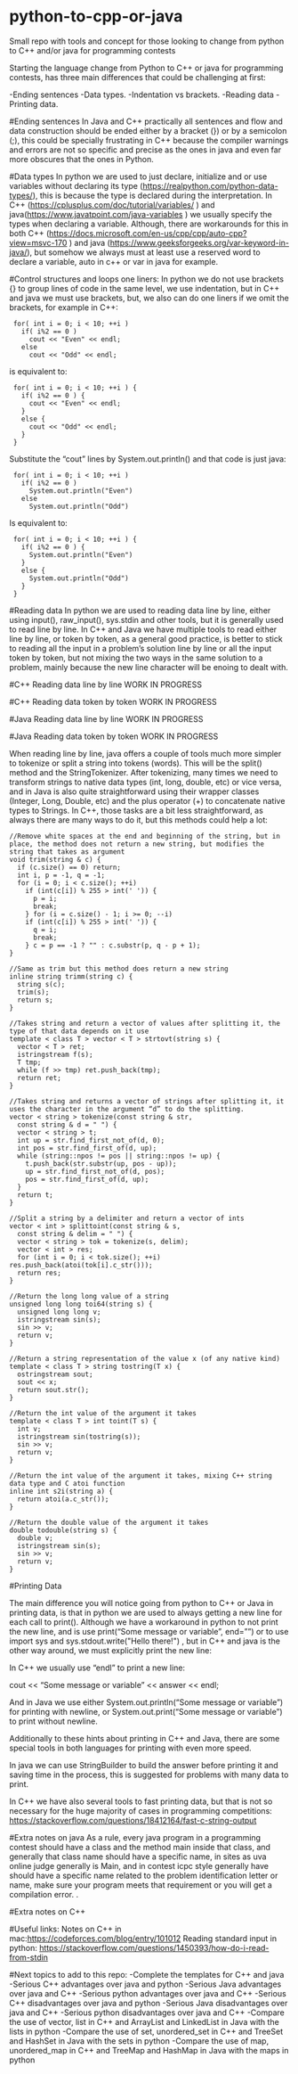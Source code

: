 # python-to-cpp-or-java
Small repo with tools and concept for those looking to change from python to C++ and/or java for programming contests


Starting the language change from Python to C++ or java for programming contests, has three main differences that could be challenging at first: 

-Ending sentences
-Data types.
-Indentation vs brackets.
-Reading data 
-Printing data.

#Ending sentences
In Java and C++ practically all sentences and flow and data construction should be ended either by a bracket (}) or by a semicolon (;), this could be specially frustrating in C++ because the compiler warnings and errors are not so specific and precise as the ones in java and even far more obscures that the ones in Python.

#Data types
In python we are used to just declare, initialize and or use variables without declaring its type (https://realpython.com/python-data-types/), this is because the type is declared during the interpretation. In C++ (https://cplusplus.com/doc/tutorial/variables/ ) and java(https://www.javatpoint.com/java-variables ) we usually specify the types when declaring a variable. Although, there are workarounds for this in both C++ (https://docs.microsoft.com/en-us/cpp/cpp/auto-cpp?view=msvc-170 ) and java (https://www.geeksforgeeks.org/var-keyword-in-java/), but somehow we always must at least use a reserved word to declare a variable, auto in c++ or var in java for example.

#Control structures and loops one liners:
In python we do not use brackets {} to group lines of code in the same level, we use indentation, but in C++ and java we must use brackets, but, we also can do one liners if we omit the brackets, for example in C++:

```
 for( int i = 0; i < 10; ++i )
   if( i%2 == 0 )
     cout << "Even" << endl;
   else
     cout << "Odd" << endl;
```

is equivalent to:

```
 for( int i = 0; i < 10; ++i ) {
   if( i%2 == 0 ) {
     cout << "Even" << endl;
   }
   else {
     cout << "Odd" << endl;
   } 
 }
```

Substitute the “cout” lines by System.out.println() and that code is just java:

```
 for( int i = 0; i < 10; ++i ) 
   if( i%2 == 0 ) 
     System.out.println("Even")
   else
     System.out.println("Odd")
```

Is equivalent to:

```
 for( int i = 0; i < 10; ++i ) {
   if( i%2 == 0 ) {
     System.out.println("Even")
   }
   else {
     System.out.println("Odd")
   } 
 }
```

#Reading data
In python we are used to reading data line by line, either using input(), raw_input(), sys.stdin and other tools, but it is generally used to read line by line. In C++ and Java we have multiple tools to read either line by line, or token by token, as a general good practice, is better to stick to reading all the input in a problem’s solution line by line or all the input token by token, but not mixing the two ways in the same solution to a problem, mainly because the new line character will be enoing to dealt with.  



#C++ Reading data line by line
WORK IN PROGRESS

#C++ Reading data token by token
WORK IN PROGRESS

#Java Reading data line by line
WORK IN PROGRESS

#Java Reading data token by token
WORK IN PROGRESS



When reading line by line, java offers a couple of tools much more simpler to tokenize or split a string into tokens (words). This will be the split() method and the StringTokenizer. After tokenizing, many times we need to transform strings to native data types (int, long, double, etc) or vice versa, and in Java is also quite straightforward using their wrapper classes (Integer, Long, Double, etc) and the plus operator (+) to concatenate native types to Strings. In C++, those tasks are a bit less straightforward, as always there are many ways to do it, but this methods could help a lot:

```
//Remove white spaces at the end and beginning of the string, but in place, the method does not return a new string, but modifies the string that takes as argument
void trim(string & c) {
  if (c.size() == 0) return;
  int i, p = -1, q = -1;
  for (i = 0; i < c.size(); ++i)
    if (int(c[i]) % 255 > int(' ')) {
      p = i;
      break;
    } for (i = c.size() - 1; i >= 0; --i)
    if (int(c[i]) % 255 > int(' ')) {
      q = i;
      break;
    } c = p == -1 ? "" : c.substr(p, q - p + 1);
}

//Same as trim but this method does return a new string
inline string trimm(string c) {
  string s(c);
  trim(s);
  return s;
}

//Takes string and return a vector of values after splitting it, the type of that data depends on it use 
template < class T > vector < T > strtovt(string s) {
  vector < T > ret;
  istringstream f(s);
  T tmp;
  while (f >> tmp) ret.push_back(tmp);
  return ret;
}

//Takes string and returns a vector of strings after splitting it, it uses the character in the argument “d” to do the splitting.
vector < string > tokenize(const string & str,
  const string & d = " ") {
  vector < string > t;
  int up = str.find_first_not_of(d, 0);
  int pos = str.find_first_of(d, up);
  while (string::npos != pos || string::npos != up) {
    t.push_back(str.substr(up, pos - up));
    up = str.find_first_not_of(d, pos);
    pos = str.find_first_of(d, up);
  }
  return t;
}

//Split a string by a delimiter and return a vector of ints
vector < int > splittoint(const string & s,
  const string & delim = " ") {
  vector < string > tok = tokenize(s, delim);
  vector < int > res;
  for (int i = 0; i < tok.size(); ++i) res.push_back(atoi(tok[i].c_str()));
  return res;
}

//Return the long long value of a string
unsigned long long toi64(string s) {
  unsigned long long v;
  istringstream sin(s);
  sin >> v;
  return v;
}

//Return a string representation of the value x (of any native kind)
template < class T > string tostring(T x) {
  ostringstream sout;
  sout << x;
  return sout.str();
}

//Return the int value of the argument it takes
template < class T > int toint(T s) {
  int v;
  istringstream sin(tostring(s));
  sin >> v;
  return v;
}

//Return the int value of the argument it takes, mixing C++ string data type and C atoi function
inline int s2i(string a) {
  return atoi(a.c_str());
}

//Return the double value of the argument it takes
double todouble(string s) {
  double v;
  istringstream sin(s);
  sin >> v;
  return v;
}
```

#Printing Data

The main difference you will notice going from python to C++ or Java in printing data, is that in python we are used to always getting a new line for each call to print(). Although we have a workaround in python to not print the new line, and is use print(“Some message or variable”, end=””) or to use import sys and sys.stdout.write("Hello there!") , but in C++ and java is the other way around, we must explicitly print the new line:

In C++ we usually use “endl” to print a new line:

cout << “Some message or variable” << answer << endl;

And in Java we use either System.out.println(“Some message or variable”) for printing with newline, or System.out.print(“Some message or variable”) to print without newline.

Additionally to these hints about printing in C++ and Java, there are some special tools in both languages for printing with even more speed.

In java we can use StringBuilder to build the answer before printing it and saving time in the process, this is suggested for problems with many data to print.

In C++ we have also several tools to fast printing data, but that is not so necessary for the huge majority of cases in programming competitions: https://stackoverflow.com/questions/18412164/fast-c-string-output 

#Extra notes on java
As a rule, every java program in a programming contest should have a class and the method main inside that class, and generally that class name should have a specific name, in sites as uva online judge generally is Main, and in contest icpc style generally have should have a specific name related to the problem identification letter or name, make sure your program meets that requirement or you will get a compilation error. .

#Extra notes on C++


#Useful links:
Notes on C++ in mac:https://codeforces.com/blog/entry/101012
Reading standard input in python: https://stackoverflow.com/questions/1450393/how-do-i-read-from-stdin 

#Next topics to add to this repo:
-Complete the templates for C++ and java
-Serious C++ advantages over java and python
-Serious Java advantages over java and C++
-Serious python advantages over java and C++
-Serious C++ disadvantages over java and python
-Serious Java disadvantages over java and C++
-Serious python disadvantages over java and C++
-Compare the use of vector, list in C++ and ArrayList and LinkedList in Java with the lists in python
-Compare the use of set, unordered_set in C++ and TreeSet and HashSet in Java with the sets in python
-Compare the use of map, unordered_map in C++ and TreeMap and HashMap in Java with the maps in python

